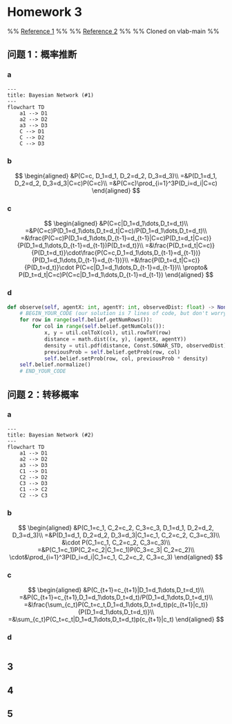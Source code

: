 # Homework 3

%% [Reference 1](https://github.com/rohitapte/cs221/blob/master/car) %%
%% [Reference 2](https://github.com/erickmiller/AutomatousSourceCode/) %%
%% Cloned on vlab-main %%

## 问题 1：概率推断

### a

```mermaid
---
title: Bayesian Network (#1)
---
flowchart TD
    a1 --> D1
    a2 --> D2
    a3 --> D3
    C --> D1
    C --> D2
    C --> D3
```

### b

$$
\begin{aligned}
&P(C=c, D_1=d_1, D_2=d_2, D_3=d_3)\\
=&P(D_1=d_1, D_2=d_2, D_3=d_3|C=c)P(C=c)\\
=&P(C=c)\prod_{i=1}^3P(D_i=d_i|C=c)
\end{aligned}
$$

### c

$$
\begin{aligned}
&P(C=c|D_1=d_1\dots,D_t=d_t)\\
=&P(C=c)P(D_1=d_1\dots,D_t=d_t|C=c)/P(D_1=d_1\dots,D_t=d_t)\\
=&\frac{P(C=c)P(D_1=d_1\dots,D_{t-1}=d_{t-1}|C=c)P(D_t=d_t|C=c)}{P(D_1=d_1\dots,D_{t-1}=d_{t-1})P(D_t=d_t)}\\
=&\frac{P(D_t=d_t|C=c)}{P(D_t=d_t)}\cdot\frac{P(C=c,D_1=d_1\dots,D_{t-1}=d_{t-1})}{P(D_1=d_1\dots,D_{t-1}=d_{t-1})}\\
=&\frac{P(D_t=d_t|C=c)}{P(D_t=d_t)}\cdot P(C=c|D_1=d_1\dots,D_{t-1}=d_{t-1})\\
\propto& P(D_t=d_t|C=c)P(C=c|D_1=d_1\dots,D_{t-1}=d_{t-1})
\end{aligned}
$$

### d

```python
def observe(self, agentX: int, agentY: int, observedDist: float) -> None:
    # BEGIN_YOUR_CODE (our solution is 7 lines of code, but don't worry if you deviate from this)
    for row in range(self.belief.getNumRows()):
        for col in range(self.belief.getNumCols()):
            x, y = util.colToX(col), util.rowToY(row)
            distance = math.dist((x, y), (agentX, agentY))
            density = util.pdf(distance, Const.SONAR_STD, observedDist)
            previousProb = self.belief.getProb(row, col)
            self.belief.setProb(row, col, previousProb * density)
    self.belief.normalize()
    # END_YOUR_CODE
```

## 问题 2：转移概率

### a

```mermaid
---
title: Bayesian Network (#2)
---
flowchart TD
    a1 --> D1
    a2 --> D2
    a3 --> D3
    C1 --> D1
    C2 --> D2
    C3 --> D3
    C1 --> C2
    C2 --> C3
```

### b

$$
\begin{aligned}
&P(C_1=c_1, C_2=c_2, C_3=c_3, D_1=d_1, D_2=d_2, D_3=d_3)\\
=&P(D_1=d_1, D_2=d_2, D_3=d_3|C_1=c_1, C_2=c_2, C_3=c_3)\\
&\cdot P(C_1=c_1, C_2=c_2, C_3=c_3)\\
=&P(C_1=c_1)P(C_2=c_2|C_1=c_1)P(C_3=c_3| C_2=c_2)\\
\cdot&\prod_{i=1}^3P(D_i=d_i|C_1=c_1, C_2=c_2, C_3=c_3)
\end{aligned}
$$

### c

$$
\begin{aligned}
&P(C_{t+1}=c_{t+1}|D_1=d_1\dots,D_t=d_t)\\
=&P(C_{t+1}=c_{t+1},D_1=d_1\dots,D_t=d_t)/P(D_1=d_1\dots,D_t=d_t)\\
=&\frac{\sum_{c_t}P(C_t=c_t,D_1=d_1\dots,D_t=d_t)p(c_{t+1}|c_t)}{P(D_1=d_1\dots,D_t=d_t)}\\
=&\sum_{c_t}P(C_t=c_t|D_1=d_1\dots,D_t=d_t)p(c_{t+1}|c_t)
\end{aligned}
$$

### d

```python

```

## 3



## 4



## 5


